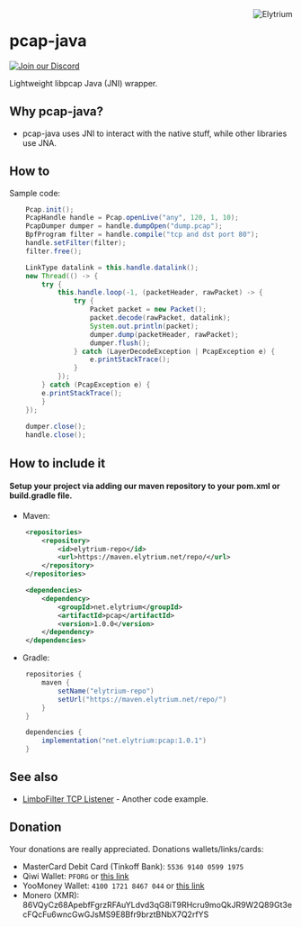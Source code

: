 <img src="https://elytrium.net/src/img/elytrium.webp" alt="Elytrium" align="right">

# pcap-java

[![Join our Discord](https://img.shields.io/discord/775778822334709780.svg?logo=discord&label=Discord)](https://ely.su/discord)

Lightweight libpcap Java (JNI) wrapper.

## Why pcap-java?

- pcap-java uses JNI to interact with the native stuff, while other libraries use JNA.

## How to

Sample code:

```java
    Pcap.init();
    PcapHandle handle = Pcap.openLive("any", 120, 1, 10);
    PcapDumper dumper = handle.dumpOpen("dump.pcap");
    BpfProgram filter = handle.compile("tcp and dst port 80");
    handle.setFilter(filter);
    filter.free();

    LinkType datalink = this.handle.datalink();
    new Thread(() -> {
        try {
            this.handle.loop(-1, (packetHeader, rawPacket) -> {
                try {
                    Packet packet = new Packet();
                    packet.decode(rawPacket, datalink);
                    System.out.println(packet);
                    dumper.dump(packetHeader, rawPacket);
                    dumper.flush();
                } catch (LayerDecodeException | PcapException e) {
                    e.printStackTrace();
                }
            });
        } catch (PcapException e) {
        e.printStackTrace();
        }
    });
    
    dumper.close();
    handle.close();
```

## How to include it

#### Setup your project via adding our maven repository to your pom.xml or build.gradle file.

- Maven:

```xml
    <repositories>
        <repository>
            <id>elytrium-repo</id>
            <url>https://maven.elytrium.net/repo/</url>
        </repository>
    </repositories>

    <dependencies>
        <dependency>
            <groupId>net.elytrium</groupId>
            <artifactId>pcap</artifactId>
            <version>1.0.0</version>
        </dependency>
    </dependencies>
```

- Gradle:

```groovy
    repositories {
        maven {
            setName("elytrium-repo")
            setUrl("https://maven.elytrium.net/repo/")
        }
    }

    dependencies {
        implementation("net.elytrium:pcap:1.0.1")
    }
```

## See also

- [LimboFilter TCP Listener](https://github.com/Elytrium/LimboFilter/blob/master/src/main/java/net/elytrium/limbofilter/listener/TcpListener.java) - Another code example.

## Donation

Your donations are really appreciated. Donations wallets/links/cards:

- MasterCard Debit Card (Tinkoff Bank): ``5536 9140 0599 1975``
- Qiwi Wallet: ``PFORG`` or [this link](https://my.qiwi.com/form/Petr-YSpyiLt9c6)
- YooMoney Wallet: ``4100 1721 8467 044`` or [this link](https://yoomoney.ru/quickpay/shop-widget?writer=seller&targets=Donation&targets-hint=&default-sum=&button-text=11&payment-type-choice=on&mobile-payment-type-choice=on&hint=&successURL=&quickpay=shop&account=410017218467044)
- Monero (XMR): 86VQyCz68ApebfFgrzRFAuYLdvd3qG8iT9RHcru9moQkJR9W2Q89Gt3ecFQcFu6wncGwGJsMS9E8Bfr9brztBNbX7Q2rfYS
